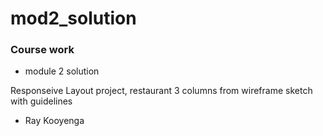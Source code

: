 # mod2_solution

### Course work 
- module 2 solution


Responseive Layout project, restaurant 3 columns from wireframe sketch with guidelines


- Ray Kooyenga
